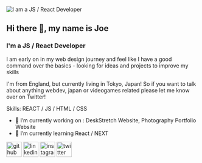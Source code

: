 ![I am a JS / React Developer](https://github.com/josephhagancreative/josephhagancreative/blob/main/jhcbanner.png?raw=true)
## Hi there 👋, my name is Joe
### I'm a JS / React Developer

I am early on in my web design journey and feel like I have a good command over the basics - looking for ideas and projects to improve my skills

I'm from England, but currently living in Tokyo, Japan! So if you want to talk about anything webdev, japan or videogames related please let me know over on Twitter!

Skills: REACT / JS / HTML / CSS

- 🔭 I’m currently working on : DeskStretch Website, Photography Portfolio Website 
- 🌱 I’m currently learning React / NEXT 


[<img src='https://cdn.jsdelivr.net/npm/simple-icons@3.0.1/icons/github.svg' alt='github' height='40'>](https://github.com/josephhagancreative)  [<img src='https://cdn.jsdelivr.net/npm/simple-icons@3.0.1/icons/linkedin.svg' alt='linkedin' height='40'>](https://www.linkedin.com/in/josephhagancreative/)  [<img src='https://cdn.jsdelivr.net/npm/simple-icons@3.0.1/icons/instagram.svg' alt='instagram' height='40'>](https://www.instagram.com/joeejpn/)  [<img src='https://cdn.jsdelivr.net/npm/simple-icons@3.0.1/icons/twitter.svg' alt='twitter' height='40'>](https://twitter.com/ImJoee) 

